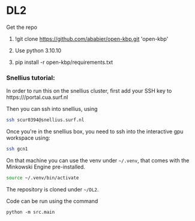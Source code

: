 # DL2

Get the repo
1. !git clone https://github.com/ababier/open-kbp.git 'open-kbp'

2. Use python 3.10.10

3. pip install -r open-kbp/requirements.txt



### Snellius tutorial:
In order to run this on the snellius cluster, first add your SSH key to https:///portal.cua.surf.nl  


Then you can ssh into snellius, using
```sh
ssh scur0394@snellius.surf.nl
``` 


Once you're in the snellius box, you need to ssh into the interactive gpu workspace using:
```sh
ssh gcn1
```

On that machine you can use the venv under `~/.venv`, that comes with the Minkowski Engine pre-installed.

```sh
source ~/.venv/bin/activate
```

The repository is cloned under `~/DL2`.

Code can be run using the command
```
python -m src.main
```

